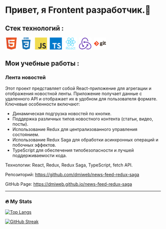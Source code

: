 # Привет, я Frontent разработчик.👋

## Стек технологий :
<div>
  <img src="https://github.com/devicons/devicon/blob/master/icons/html5/html5-original.svg" title="HTML5" alt="HTML" width="40" height="40"/>&nbsp;
  <img src="https://github.com/devicons/devicon/blob/master/icons/css3/css3-plain-wordmark.svg"  title="CSS3" alt="CSS" width="40" height="40"/>&nbsp;
  <img src="https://github.com/devicons/devicon/blob/master/icons/javascript/javascript-original.svg" title="JavaScript" alt="JavaScript" width="40" height="40"/>&nbsp;
  <img src="https://github.com/devicons/devicon/blob/master/icons/typescript/typescript-original.svg" title="TypeScript" alt="TypeScript" width="40" height="40"/>&nbsp;
  <img src="https://github.com/devicons/devicon/blob/master/icons/react/react-original-wordmark.svg" title="React" alt="React" width="40" height="40"/>&nbsp;
  <img src="https://github.com/devicons/devicon/blob/master/icons/redux/redux-original.svg" title="Redux" alt="Redux " width="40" height="40"/>&nbsp;
  <img src="https://github.com/devicons/devicon/blob/master/icons/git/git-original-wordmark.svg" title="Git" alt="Git" width="40" height="40"/>
</div>

## Мои учебные работы :
### Лента новостей
Этот проект представляет собой React-приложение для агрегации и отображения новостной ленты. Приложение получает данные с удаленного API и отображает их в удобном для пользователя формате. Ключевые особенности включают:

* Динамическая подгрузка новостей по кнопке.
* Поддержка различных типов новостного контента (статьи, видео, посты).
* Использование Redux для централизованного управления состоянием.
* Использование Redux Saga для обработки асинхронных операций и побочных эффектов.
* TypeScript для обеспечения типобезопасности и лучшей поддерживаемости кода.

Технологии: React, Redux, Redux Saga, TypeScript, fetch API.

Репозиторий: https://github.com/dmiweb/news-feed-redux-saga

GitHub Page: https://dmiweb.github.io/news-feed-redux-saga

___



### :fire: My Stats 
 [![Top Langs](https://github-readme-stats.vercel.app/api/top-langs/?username=dmiweb&theme=dark)](https://github.com/anuraghazra/github-readme-stats)
 
  [![GitHub Streak](http://github-readme-streak-stats.herokuapp.com?user=dmiweb&theme=dark)](https://git.io/streak-stats)

